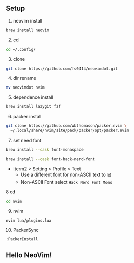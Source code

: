 ## Setup
1. neovim install
```bash
brew install neovim
```

2. cd
```bash
cd ~/.config/
```

3. clone
```bash
git clone https://github.com/fs0414/neovimdot.git
```

4. dir rename
```bash
mv neovimdot nvim
```

5. dependence install
```bash
brew install lazygit fzf
```

6. packer install
```bash
git clone https://github.com/wbthomason/packer.nvim \
  ~/.local/share/nvim/site/pack/packer/opt/packer.nvim
```

7. set need font
```bash
brew install --cask font-monaspace
```

```bash
brew install --cask font-hack-nerd-font
```

- Iterm2 > Setting > Profile > Text
  - Use a different font for non-ASCII text to ☑️
  - Non-ASCII Font select `Hack Nerd Font Mono`

8 cd
```bash
cd nvim
```

9. nvim
```bash
nvim lua/plugins.lua
```

10. PackerSync
```vim
:PackerInstall
```

## Hello NeoVim!
